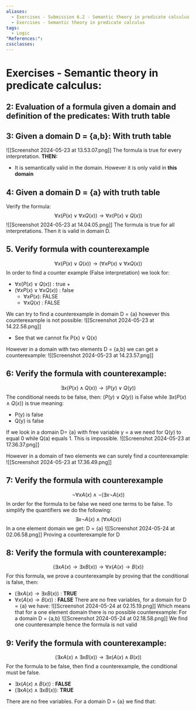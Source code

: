 ```yaml
---
aliases:
  - Exercises - Submission 6.2 - Semantic theory in predicate calculus
  - Exercises - Semantic theory in predicate calculus
tags:
  - Logic
"References:": 
cssclasses:
---
```

# Exercises - Semantic theory in predicate calculus: 

## 2: Evaluation of a formula given **a domain and definition of the predicates**: With truth table

## 3: Given a domain D = {a,b}: With truth table
![[Screenshot 2024-05-23 at 13.53.07.png]]
The formula is true for every interpretation. **THEN:**
+ It is semantically valid in the domain. However it is only valid in **this domain**

## 4: Given a domain D = {a} with truth table
Verify the formula: 
$$
\forall x (P(x) \lor \forall x Q(x)) \rightarrow \forall x(P(x) \lor Q(x))
$$
![[Screenshot 2024-05-23 at 14.04.05.png]]
The formula is true for all interpretations. Then it is valid in domain D.

## 5. Verify formula with counterexample
$$
\forall x(P(x) \lor Q(x)) \rightarrow (\forall x P(x) \lor \forall x Q(x))
$$
In order to find a counter example (False interpretation) we look for: 
+ $\forall x(P(x) \lor Q(x))$ : true
	+ 
+ $(\forall x P(x) \lor \forall x Q(x))$ : false
	+ $\forall x P(x)$: FALSE
	+ $\forall x Q(x)$ : FALSE

We can try to find a counterexample in domain D = {a} however this counterexample is not possible: 
![[Screenshot 2024-05-23 at 14.22.58.png]]
+ See that we cannot fix P(x) ∨ Q(x)

However in a domain with two elements  D = {a,b} we can get a counterexample: 
![[Screenshot 2024-05-23 at 14.23.57.png]]

## 6: Verify the formula with counterexample: 
$$
\exists x (P(x) \land Q(x)) \rightarrow (P(y)\lor Q(y))
$$
The conditional needs to be false, then: 
$(P(y)\lor Q(y))$ is False while $\exists x (P(x) \land Q(x))$ is true meaning:  
+ P(y) is false
+ Q(y) is false

If we look in a domain D= {a} with free variable y = a we need for Q(y) to equal 0 while Q(a) equals 1. This is impossible. 
![[Screenshot 2024-05-23 at 17.36.37.png]]

However in a domain of two elements we can surely find a counterexample: 
![[Screenshot 2024-05-23 at 17.36.49.png]]

## 7: Verify the formula with counterexample
$$
\lnot \forall x A(x) \land \lnot (\exists x \lnot A (x))
$$
In order for the formula to be false we need one terms to be false. To simplify the quantifiers we do the following: 
$$
\exists x \lnot A(x) \land (\forall x  A (x))
$$
In a one element domain we get: 
D = {a}
![[Screenshot 2024-05-24 at 02.06.58.png]]
Proving a counterexample for D

## 8: Verify the formula with counterexample: 
$$
(\exists x A(x) \rightarrow \exists x B(x)) \rightarrow \forall x (A(x)\rightarrow B(x))
$$
For this formula, we prove a counterexample by proving that the conditional is false, then: 
+ $(\exists x A(x) \rightarrow \exists x B(x))$ : **TRUE**
+ $\forall x (A(x)\rightarrow B(x))$ : **FALSE**
There are no free variables, for a domain for D = {a} we have:
![[Screenshot 2024-05-24 at 02.15.19.png]]
Which means that for a one element domain there is no possible counterexample: 
For a domain D = {a,b}
![[Screenshot 2024-05-24 at 02.18.58.png]]
We find one counterexample hence the formula is not valid

## 9: Verify the formula with counterexample: 
$$
(\exists xA(x)\land \exists x B(x)) \rightarrow \exists x (A(x)\land B(x))
$$
For the formula to be false, then find a counterexample, the conditional must be false. 
+ $\exists x (A(x)\land B(x))$ : **FALSE**
+ $(\exists xA(x)\land \exists x B(x))$: **TRUE**

There are no free variables. 
For a domain D = {a} we find that: 